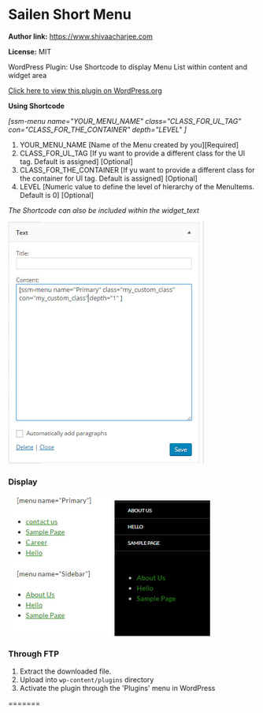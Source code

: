  
# Sailen Short Menu  #
**Author link:** https://www.shivaacharjee.com

**License:** MIT  


WordPress Plugin: Use Shortcode to display Menu List within content and widget area

<a target='_blank' href='https://wordpress.org/plugins/sailen-short-menu/'>Click here to view this plugin on WordPress.org</a>

**Using Shortcode**

<i>[ssm-menu name="YOUR_MENU_NAME" class="CLASS_FOR_UL_TAG" con="CLASS_FOR_THE_CONTAINER" depth="LEVEL" ]</i>

<ol>
 <li>YOUR_MENU_NAME</> [Name of the Menu created by you][Required]</li>

 <li>CLASS_FOR_UL_TAG [If yu want to provide a different class for the Ul tag. Default is assigned] [Optional]</li>

 <li>CLASS_FOR_THE_CONTAINER [If yu want to provide a different class for the container for Ul tag. Default is assigned] [Optional]</li>

 <li>LEVEL [Numeric value to define the level of hierarchy of the MenuItems. Default is 0] [Optional]</li>
</ol>

<i>The Shortcode can also be included within the widget_text</i>

<img src='images/screenshot-2.jpg' traget='_blank'/>



### Display ###

<img src="images/screenshot-1.jpg" traget='_blank'/>

<img src="images/screenshot-3.jpg" traget='_blank'/>

### Through FTP ###
1. Extract the downloaded file. 
1. Upload into `wp-content/plugins` directory
2. Activate the plugin through the 'Plugins' menu in WordPress

  
 
=======
 

